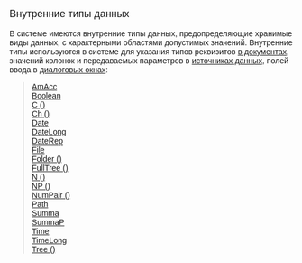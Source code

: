 ﻿<html>

<head><META HTTP-EQUIV="Content-Type" CONTENT="text/html; charset=utf-8">
<meta name="GENERATOR" content="Microsoft FrontPage 12.0">
<title>System Types</title>
</head>

<body>

<p><font size="+1" face="Arial">Внутренние типы данных</font><br>
<font face="Arial"><br>
В системе имеются внутренние типы данных, предопределяющие хранимые виды данных, 
с характерными областями допустимых значений. Внутренние типы используются в 
системе для указания типов реквизитов <a href="Defs/doc.HTM">в документах</a>, 
значений колонок и передаваемых параметров в <a href="Defs/Data.htm">источниках 
данных</a>, полей ввода в <a href="Functions/Asustpar.htm">диалоговых окнах</a>:</font></p>

<blockquote>
  <p><font face="Arial"><a href="Types/Amacc.html">AmAcc</a><br>
  <a href="Types/Boolean.html">Boolean</a><br>
  <a href="Types/c().html">C ()</a><br>
  <a href="Types/Ch().html">Ch ()</a><br>
  <a href="Types/Date.html">Date</a><br>
  <a href="Types/DateLong.html">DateLong</a><br>
  <a href="Types/Daterep.html">DateRep</a><br><a href="Types/File.html">File</a><br>
  <a href="Types/Folder().html">Folder ()</a><br>
  <a href="Types/FULLTREE().html">FullTree ()</a><br>
  <a href="Types/n().html">N ()</a><br>
  <a href="Types/np().html">NP ()</a><br>
  <a href="Types/NumPair().html">NumPair ()</a><br>
	<a href="Types/Path.html">Path</a><br>
  <a href="Types/Summa.html">Summa</a><br>
  <a href="Types/Summap.html">SummaP</a><br>
  <a href="Types/Time.html">Time</a><br>
  <a href="Types/TimeLong.html">TimeLong</a><br>
  <a href="Types/Tree().html">Tree ()</a></font></p>
</blockquote>
</body>
</html>
